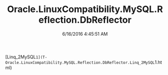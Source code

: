 ﻿---
title: Oracle.LinuxCompatibility.MySQL.Reflection.DbReflector
date: 6/16/2016 4:45:51 AM
---

[Linq_2MySQL`1](T-Oracle.LinuxCompatibility.MySQL.Reflection.DbReflector.Linq_2MySQL`1.html)

